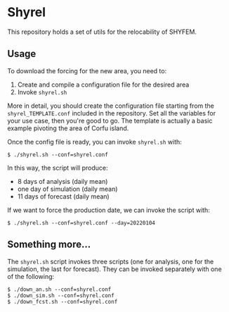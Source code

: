 # Shyrel

This repository holds a set of utils for the relocability of SHYFEM.

## Usage

To download the forcing for the new area, you need to:

1. Create and compile a configuration file for the desired area
2. Invoke `shyrel.sh`

More in detail, you should create the configuration file starting from the `shyrel_TEMPLATE.conf` included in the repository. Set all the variables for your use case, then you're good to go. The template is actually a basic example pivoting the area of Corfu island.

Once the config file is ready, you can invoke `shyrel.sh` with:
```
$ ./shyrel.sh --conf=shyrel.conf
```

In this way, the script will produce:
* 8 days of analysis (daily mean)
* one day of simulation (daily mean)
* 11 days of forecast (daily mean)

If we want to force the production date, we can invoke the script with:

```
$ ./shyrel.sh --conf=shyrel.conf --day=20220104
```

## Something more...
The `shyrel.sh` script invokes three scripts (one for analysis, one for the simulation, the last for forecast). They can be invoked separately with one of the following:
```
$ ./down_an.sh --conf=shyrel.conf
$ ./down_sim.sh --conf=shyrel.conf
$ ./down_fcst.sh --conf=shyrel.conf
```


